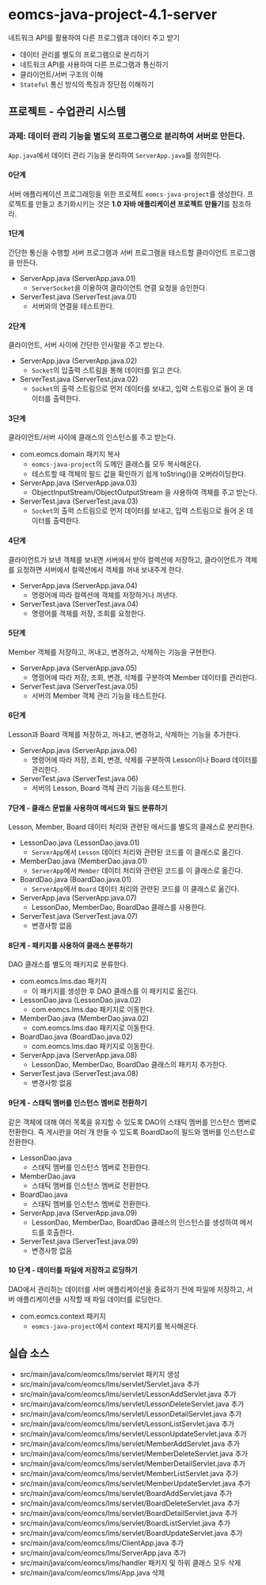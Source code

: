 # eomcs-java-project-4.1-server

네트워크 API를 활용하여 다른 프로그램과 데이터 주고 받기

- 데이터 관리를 별도의 프로그램으로 분리하기
- 네트워크 API를 사용하여 다른 프로그램과 통신하기
- 클라이언트/서버 구조의 이해
- `Stateful` 통신 방식의 특징과 장단점 이해하기
  
## 프로젝트 - 수업관리 시스템  

### 과제: 데이터 관리 기능을 별도의 프로그램으로 분리하여 서버로 만든다.

`App.java`에서 데이터 관리 기능을 분리하여 `ServerApp.java`를 정의한다.

#### 0단계
서버 애플리케이션 프로그래밍을 위한 프로젝트 `eomcs-java-project`를 생성한다. 프로젝트를 만들고 초기화시키는 것은 **1.0 자바 애플리케이션 프로젝트 만들기**를 참조하라.

#### 1단계 
간단한 통신을 수행할 서버 프로그램과 서버 프로그램을 테스트할 클라이언트 프로그램을 만든다.

- ServerApp.java (ServerApp.java.01)
    - `ServerSocket`을 이용하여 클라이언트 연결 요청을 승인한다.
- ServerTest.java (ServerTest.java.01)
    - 서버와의 연결을 테스트한다.

#### 2단계 
클라이언트, 서버 사이에 간단한 인사말을 주고 받는다.

- ServerApp.java (ServerApp.java.02)
    - `Socket`의 입출력 스트림을 통해 데이터를 읽고 쓴다.
- ServerTest.java (ServerTest.java.02)
    - `Socket`의 출력 스트림으로 먼저 데이터를 보내고, 입력 스트림으로 들어 온 데이터를 출력한다.

#### 3단계
클라이언트/서버 사이에 클래스의 인스턴스를 주고 받는다.

- com.eomcs.domain 패키지 복사
    - `eomcs-java-project`의 도메인 클래스를 모두 복사해온다.
    - 테스트할 때 객체의 필드 값을 확인하기 쉽게 toString()을 오버라이딩한다.
- ServerApp.java (ServerApp.java.03)
    - ObjectInputStream/ObjectOutputStream 을 사용하여 객체를 주고 받는다.
- ServerTest.java (ServerTest.java.03)
    - `Socket`의 출력 스트림으로 먼저 데이터를 보내고, 입력 스트림으로 들어 온 데이터를 출력한다.

#### 4단계
클라이언트가 보낸 객체를 보내면 서버에서 받아 컬렉션에 저장하고, 클라이언트가 객체를 요청하면 서버에서 컬렉션에서 객체를 꺼내 보내주게 한다.

- ServerApp.java (ServerApp.java.04)
    - 명령어에 따라 컬렉션에 객체를 저장하거나 꺼낸다.
- ServerTest.java (ServerTest.java.04)
    - 명령어를 객체를 저장, 조회를 요청한다.

#### 5단계
Member 객체를 저장하고, 꺼내고, 변경하고, 삭제하는 기능을 구현한다.

- ServerApp.java (ServerApp.java.05)
    - 명령어에 따라 저장, 조회, 변경, 삭제를 구분하여 Member 데이터를 관리한다.
- ServerTest.java (ServerTest.java.05)
    - 서버의 Member 객체 관리 기능을 테스트한다.

#### 6단계
Lesson과 Board 객체를 저장하고, 꺼내고, 변경하고, 삭제하는 기능을 추가한다.

- ServerApp.java (ServerApp.java.06)
    - 명령어에 따라 저장, 조회, 변경, 삭제를 구분하여 Lesson이나 Board 데이터를 관리한다.
- ServerTest.java (ServerTest.java.06)
    - 서버의 Lesson, Board 객체 관리 기능을 테스트한다.

#### 7단계 - 클래스 문법을 사용하여 메서드와 필드 분류하기
Lesson, Member, Board 데이터 처리와 관련된 메서드를 별도의 클래스로 분리한다.

- LessonDao.java (LessonDao.java.01)
    - `ServerApp`에서 `Lesson` 데이터 처리와 관련된 코드를 이 클래스로 옮긴다.
- MemberDao.java (MemberDao.java.01)
    - `ServerApp`에서 `Member` 데이터 처리와 관련된 코드를 이 클래스로 옮긴다.
- BoardDao.java (BoardDao.java.01)
    - `ServerApp`에서 `Board` 데이터 처리와 관련된 코드를 이 클래스로 옮긴다.
- ServerApp.java (ServerApp.java.07)
    - LessonDao, MemberDao, BoardDao 클래스를 사용한다.
- ServerTest.java (ServerTest.java.07)
    - 변경사항 없음

#### 8단계 - 패키지를 사용하여 클래스 분류하기
DAO 클래스를 별도의 패키지로 분류한다.

- com.eomcs.lms.dao 패키지
    - 이 패키지를 생성한 후 DAO 클래스를 이 패키지로 옮긴다.
- LessonDao.java (LessonDao.java.02)
    - com.eomcs.lms.dao 패키지로 이동한다.
- MemberDao.java (MemberDao.java.02)
    - com.eomcs.lms.dao 패키지로 이동한다.
- BoardDao.java (BoardDao.java.02)
    - com.eomcs.lms.dao 패키지로 이동한다.
- ServerApp.java (ServerApp.java.08)
    - LessonDao, MemberDao, BoardDao 클래스의 패키지 추가한다.
- ServerTest.java (ServerTest.java.08)
    - 변경사항 없음

#### 9단계 - 스태틱 멤버를 인스턴스 멤버로 전환하기
같은 객체에 대해 여러 목록을 유지할 수 있도록 DAO의 스태틱 멤버를 인스턴스 멤버로 전환한다. 즉 게시판을 여러 개 만들 수 있도록 BoardDao의 필드와 멤버를 인스턴스로 전환한다.

- LessonDao.java
    - 스태틱 멤버를 인스턴스 멤버로 전환한다.
- MemberDao.java
    - 스태틱 멤버를 인스턴스 멤버로 전환한다.
- BoardDao.java
    - 스태틱 멤버를 인스턴스 멤버로 전환한다.        
- ServerApp.java (ServerApp.java.09)
    - LessonDao, MemberDao, BoardDao 클래스의 인스턴스를 생성하여 메서드를 호출한다.
- ServerTest.java (ServerTest.java.09)
    - 변경사항 없음

#### 10 단계 - 데이터를 파일에 저장하고 로딩하기
DAO에서 관리하는 데이터를 서버 애플리케이션을 종료하기 전에 파일에 저장하고, 서버 애플리케이션을 시작할 때 파일 데이터를 로딩한다.

- com.eomcs.context 패키지
    - `eomcs-java-project`에서 context 패지키를 복사해온다.
    



## 실습 소스

- src/main/java/com/eomcs/lms/servlet 패키지 생성
- src/main/java/com/eomcs/lms/servlet/Servlet.java 추가
- src/main/java/com/eomcs/lms/servlet/LessonAddServlet.java 추가
- src/main/java/com/eomcs/lms/servlet/LessonDeleteServlet.java 추가
- src/main/java/com/eomcs/lms/servlet/LessonDetailServlet.java 추가
- src/main/java/com/eomcs/lms/servlet/LessonListServlet.java 추가
- src/main/java/com/eomcs/lms/servlet/LessonUpdateServlet.java 추가
- src/main/java/com/eomcs/lms/servlet/MemberAddServlet.java 추가
- src/main/java/com/eomcs/lms/servlet/MemberDeleteServlet.java 추가
- src/main/java/com/eomcs/lms/servlet/MemberDetailServlet.java 추가
- src/main/java/com/eomcs/lms/servlet/MemberListServlet.java 추가
- src/main/java/com/eomcs/lms/servlet/MemberUpdateServlet.java 추가
- src/main/java/com/eomcs/lms/servlet/BoardAddServlet.java 추가
- src/main/java/com/eomcs/lms/servlet/BoardDeleteServlet.java 추가
- src/main/java/com/eomcs/lms/servlet/BoardDetailServlet.java 추가
- src/main/java/com/eomcs/lms/servlet/BoardListServlet.java 추가
- src/main/java/com/eomcs/lms/servlet/BoardUpdateServlet.java 추가
- src/main/java/com/eomcs/lms/ClientApp.java 추가
- src/main/java/com/eomcs/lms/ServerApp.java 추가
- src/main/java/com/eomcs/lms/handler 패키지 및 하위 클래스 모두 삭제
- src/main/java/com/eomcs/lms/App.java 삭제
